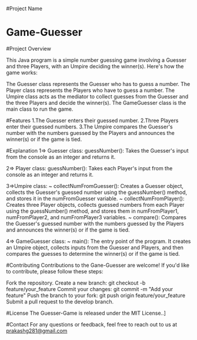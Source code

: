 #Project Name
# Game-Guesser

#Project Overview

This Java program is a simple number guessing game involving a Guesser and three Players, with an Umpire deciding the winner(s). Here's how the game works:

The Guesser class represents the Guesser who has to guess a number.
The Player class represents the Players who have to guess a number.
The Umpire class acts as the mediator to collect guesses from the Guesser and the three Players and decide the winner(s).
The GameGuesser class is the main class to run the game.

#Features
1.The Guesser enters their guessed number.
2.Three Players enter their guessed numbers.
3.The Umpire compares the Guesser's number with the numbers guessed by the Players and announces the winner(s) or if the game is tied.


#Explanation 
1=> Guesser class:
guessNumber(): Takes the Guesser's input from the console as an integer and returns it.

2=> Player class:
guessNumber(): Takes each Player's input from the console as an integer and returns it.

3=>Umpire class:
~ collectNumFromGuesser(): Creates a Guesser object, collects the Guesser's guessed number using the guessNumber() method, and stores it in the numFromGuesser variable.
~ collectNumFromPlayer(): Creates three Player objects, collects guessed numbers from each Player using the guessNumber() method, and stores them in numFromPlayer1, numFromPlayer2, and numFromPlayer3 variables.
~ compare(): Compares the Guesser's guessed number with the numbers guessed by the Players and announces the winner(s) or if the game is tied.

4=> GameGuesser class:
~ main(): The entry point of the program. It creates an Umpire object, collects inputs from the Guesser and Players, and then compares the guesses to determine the winner(s) or if the game is tied.


#Contributing
Contributions to the Gane-Guesser are welcome! If you'd like to contribute, please follow these steps:

Fork the repository.
Create a new branch: git checkout -b feature/your_feature
Commit your changes: git commit -m "Add your feature"
Push the branch to your fork: git push origin feature/your_feature
Submit a pull request to the develop branch.

#License
The Guesser-Game is released under the MIT License..]

#Contact
For any questions or feedback, feel free to reach out to us at prakashg281@gmail.com
